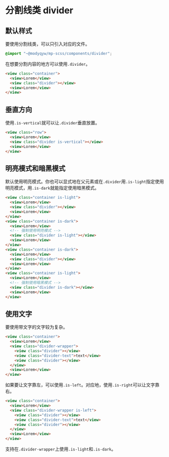 # 分割线类 divider

## 默认样式

要使用分割线类，可以只引入对应的文件。

```scss
@import "~@modyqyw/mp-scss/components/divider";
```

在想要分割内容的地方可以使用`.divider`。

```html
<view class="container">
  <view>Lorem</view>
  <view class="divider"></view>
  <view>Lorem</view>
</view>
```

## 垂直方向

使用`.is-vertical`就可以让`.divider`垂直放置。

```html
<view class="row">
  <view>Lorem</view>
  <view class="divider is-vertical"></view>
  <view>Lorem</view>
</view>
```

## 明亮模式和暗黑模式

默认使用明亮模式。你也可以显式地在父元素或在`.divider`用`.is-light`指定使用明亮模式，用`.is-dark`就能指定使用暗黑模式。

```html
<view class="container is-light">
  <view>Lorem</view>
  <view class="divider"></view>
  <view>Lorem</view>
</view>
<view class="container is-dark">
  <view>Lorem</view>
  <!-- 强制使用明亮模式 -->
  <view class="divider is-light"></view>
  <view>Lorem</view>
</view>
<view class="container is-dark">
  <view>Lorem</view>
  <view class="divider"></view>
  <view>Lorem</view>
</view>
<view class="container is-light">
  <view>Lorem</view>
  <!-- 强制使用暗黑模式 -->
  <view class="divider is-dark"></view>
  <view>Lorem</view>
</view>
```

## 使用文字

要使用带文字的文字较为复杂。

```html
<view class="container">
  <view>Lorem</view>
  <view class="divider-wrapper">
    <view class="divider"></view>
    <view class="divider-text">text</view>
    <view class="divider"></view>
  </view>
  <view>Lorem</view>
</view>
```

如果要让文字靠左，可以使用`.is-left`。对应地，使用`.is-right`可以让文字靠右。

```html
<view class="container">
  <view>Lorem</view>
  <view class="divider-wrapper is-left">
    <view class="divider"></view>
    <view class="divider-text">text</view>
    <view class="divider"></view>
  </view>
  <view>Lorem</view>
</view>
```

支持在`.divider-wrapper`上使用`.is-light`和`.is-dark`。
